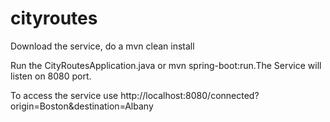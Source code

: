 # cityroutes

Download the service, do a mvn clean install

Run the CityRoutesApplication.java or mvn spring-boot:run.The Service will listen on 8080 port.

To access the service use http://localhost:8080/connected?origin=Boston&destination=Albany
